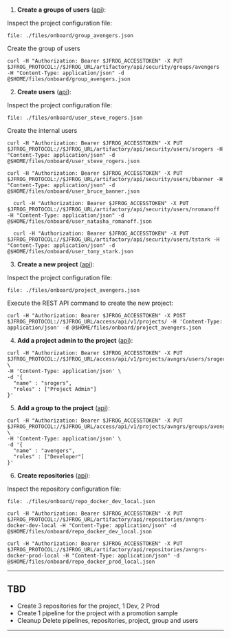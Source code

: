 <!-- Onboard Team automation -->

<!-- [Documentation](https://www.jfrog.com/confluence/display/JFROG/Access+Tokens). -->

<br/>

1. **Create a groups of users** ([api](https://www.jfrog.com/confluence/display/JFROG/Artifactory+REST+API#ArtifactoryRESTAPI-CreateorReplaceGroup)):
  
  Inspect the project configuration file:  
  ```editor:open-file
  file: ./files/onboard/group_avengers.json
  ``` 

  Create the group of users
  ```execute
  curl -H "Authorization: Bearer $JFROG_ACCESSTOKEN" -X PUT $JFROG_PROTOCOL://$JFROG_URL/artifactory/api/security/groups/avengers -H "Content-Type: application/json" -d @$HOME/files/onboard/group_avengers.json
  ```


2. **Create users** ([api](https://www.jfrog.com/confluence/display/JFROG/Artifactory+REST+API#ArtifactoryRESTAPI-CreateorReplaceUser)):
  
  Inspect the project configuration file:  
  ```editor:open-file
  file: ./files/onboard/user_steve_rogers.json
  ``` 

  Create the internal users
  ```execute
  curl -H "Authorization: Bearer $JFROG_ACCESSTOKEN" -X PUT $JFROG_PROTOCOL://$JFROG_URL/artifactory/api/security/users/srogers -H "Content-Type: application/json" -d @$HOME/files/onboard/user_steve_rogers.json
  ```

  ```execute
  curl -H "Authorization: Bearer $JFROG_ACCESSTOKEN" -X PUT $JFROG_PROTOCOL://$JFROG_URL/artifactory/api/security/users/bbanner -H "Content-Type: application/json" -d @$HOME/files/onboard/user_bruce_banner.json
  ```

```execute
  curl -H "Authorization: Bearer $JFROG_ACCESSTOKEN" -X PUT $JFROG_PROTOCOL://$JFROG_URL/artifactory/api/security/users/nromanoff -H "Content-Type: application/json" -d @$HOME/files/onboard/user_natasha_romanoff.json
  ```

```execute
  curl -H "Authorization: Bearer $JFROG_ACCESSTOKEN" -X PUT $JFROG_PROTOCOL://$JFROG_URL/artifactory/api/security/users/tstark -H "Content-Type: application/json" -d @$HOME/files/onboard/user_tony_stark.json
  ```

3. **Create a new project** ([api](https://www.jfrog.com/confluence/display/JFROG/Artifactory+REST+API#ArtifactoryRESTAPI-AddaNewProject)):  
  
  Inspect the project configuration file:  
  ```editor:open-file
  file: ./files/onboard/project_avengers.json
  ```  
  
  Execute the REST API command to create the new project:  
  ```execute
  curl -H "Authorization: Bearer $JFROG_ACCESSTOKEN" -X POST $JFROG_PROTOCOL://$JFROG_URL/access/api/v1/projects/ -H 'Content-Type: application/json' -d @$HOME/files/onboard/project_avengers.json
  ```



4. **Add a project admin to the project** ([api](https://www.jfrog.com/confluence/display/JFROG/Artifactory+REST+API#ArtifactoryRESTAPI-UpdateUserinProject)):    
  
  ```execute
  curl -H "Authorization: Bearer $JFROG_ACCESSTOKEN" -X PUT $JFROG_PROTOCOL://$JFROG_URL/access/api/v1/projects/avngrs/users/srogers \
  -H 'Content-Type: application/json' \
  -d '{
    "name" : "srogers",
    "roles" : ["Project Admin"]
  }'
  ```  

5. **Add a group to the project** ([api](https://www.jfrog.com/confluence/display/JFROG/Artifactory+REST+API#ArtifactoryRESTAPI-UpdateGroupinProject)):    
  
  ```execute
  curl -H "Authorization: Bearer $JFROG_ACCESSTOKEN" -X PUT $JFROG_PROTOCOL://$JFROG_URL/access/api/v1/projects/avngrs/groups/avengers \
  -H 'Content-Type: application/json' \
  -d '{
    "name" : "avengers",
    "roles" : ["Developer"]
  }'
  ```

6. **Create repositories** ([api](https://www.jfrog.com/confluence/display/JFROG/Artifactory+REST+API#ArtifactoryRESTAPI-CreateRepository)):  

  Inspect the repository configuration file:  
  ```editor:open-file
  file: ./files/onboard/repo_docker_dev_local.json
  ```  

  ```execute
  curl -H "Authorization: Bearer $JFROG_ACCESSTOKEN" -X PUT $JFROG_PROTOCOL://$JFROG_URL/artifactory/api/repositories/avngrs-docker-dev-local -H "Content-Type: application/json" -d @$HOME/files/onboard/repo_docker_dev_local.json
  ```
  
  ```execute
  curl -H "Authorization: Bearer $JFROG_ACCESSTOKEN" -X PUT $JFROG_PROTOCOL://$JFROG_URL/artifactory/api/repositories/avngrs-docker-prod-local -H "Content-Type: application/json" -d @$HOME/files/onboard/repo_docker_prod_local.json
  ```
  
---

## TBD 

- Create 3 repositories for the project, 1 Dev, 2 Prod 
- Create 1 pipeline for the project with a promotion sample 
- Cleanup 
  Delete pipelines, repositories, project, group and users 

---